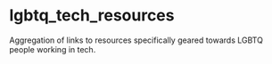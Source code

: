 # lgbtq_tech_resources
Aggregation of links to resources specifically geared towards LGBTQ people working in tech.
